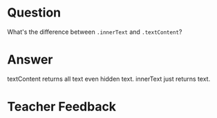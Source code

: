 # Question

What's the difference between `.innerText` and `.textContent`?

# Answer

textContent returns all text even hidden text. innerText just returns text.

# Teacher Feedback
